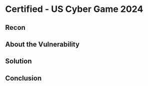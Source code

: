 # Certified - US Cyber Game 2024


## Recon


## About the Vulnerability


## Solution


## Conclusion


